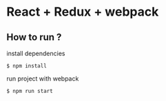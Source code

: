 # React + Redux + webpack

## How to run ?

install dependencies

`$ npm install`

run project with webpack

`$ npm run start`